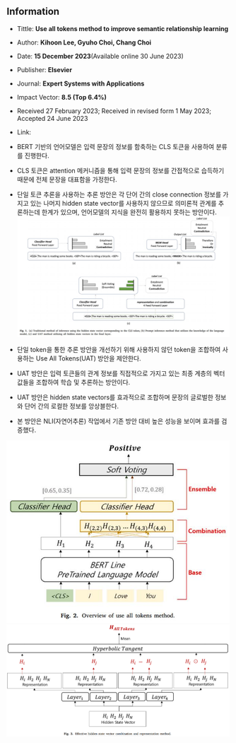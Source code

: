 ## Information
- Tittle: **Use all tokens method to improve semantic relationship learning**
- Author: **Kihoon Lee, Gyuho Choi, Chang Choi**
- Date: **15 December 2023**(Available online 30 June 2023)
- Publisher: **Elsevier**
- Journal: **Expert Systems with Applications**
- Impact Vector: **8.5 (Top 6.4%)**
- Received 27 February 2023;
  Received in revised form 1 May 2023;
  Accepted 24 June 2023
- Link: 

- BERT 기반의 언어모델은 입력 문장의 정보를 함축하는 CLS 토큰을 사용하여 분류를 진행한다.
- CLS 토큰은 attention 메커니즘을 통해 입력 문장의 정보를 간접적으로 습득하기 때문에 전체 문장을 대표함을 가정한다.
- 단일 토큰 추론을 사용하는 추론 방안은 각 단어 간의 close connection 정보를 가지고 있는 나머지 hidden state vector를 사용하지 않으므로 의미론적 관계를 추론하는데 한계가 있으며, 언어모델의 지식을 완전히 활용하지 못하는 방안이다.
![fig1](src/Pasted%20image%2020241221190126.png)
- 단일 token을 통한 추론 방안을 개선하기 위해 사용하지 않던 token을 조합하여 사용하는 Use All Tokens(UAT) 방안을 제안한다.
- UAT 방안은 입력 토큰들의 관계 정보를 직접적으로 가지고 있는 최종 계층의 벡터값들을 조합하여 학습 및 추론하는 방안이다.
- UAT 방안은 hidden state vectors를 효과적으로 조합하며 문장의 글로벌한 정보와 단어 간의 로컬한 정보를 앙상블한다.
- 본 방안은 NLI(자연어추론) 작업에서 기존 방안 대비 높은 성능을 보이며 효과를 검증했다.

![](src/Pasted%20image%2020241221190143.png)
![](src/Pasted%20image%2020241221190149.png)
